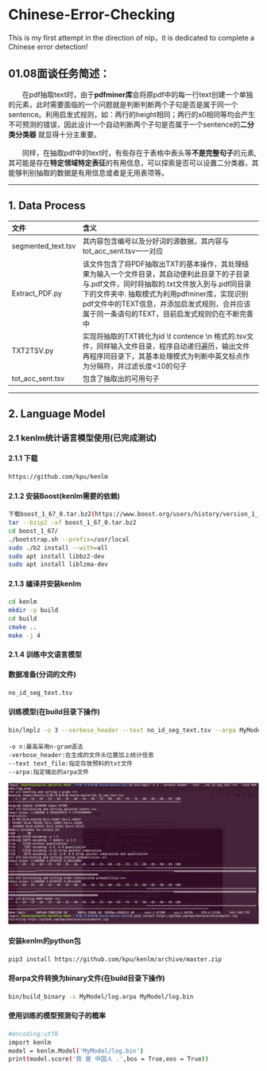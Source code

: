 # Chinese-Error-Checking

This is my first attempt in the direction of nlp，it is dedicated to complete a Chinese error detection!

## 01.08面谈任务简述：

&emsp;&emsp;在pdf抽取text时，由于**pdfminer库**会将原pdf中的每一行text创建一个单独的元素，此时需要面临的一个问题就是判断判断两个子句是否是属于同一个sentence。利用启发式规则，如：两行的height相同；两行的x0相同等均会产生不可预测的错误，因此设计一个自动判断两个子句是否属于一个sentence的**二分类分类器** 就显得十分主重要。<br><br>
&emsp;&emsp;同样，在抽取pdf中的text时，有些存在于表格中表头等**不是完整句子**的元素,其可能是存在**特定领域特定表征**的有用信息，可以探索是否可以设置二分类器，其能够判别抽取的数据是有用信息或者是无用表项等。

------

## 1. Data Process

| 文件               | 含义                                                         |
| :----------------- | :----------------------------------------------------------- |
| segmented_text.tsv | 其内容包含编号以及分好词的源数据，其内容与tot_acc_sent.tsv一一对应 |
| Extract_PDF.py     | 该文件包含了将PDF抽取出TXT的基本操作，其处理结果为输入一个文件目录，其自动便利此目录下的子目录与.pdf文件，同时将抽取的.txt文件放入到与.pdf同目录下的文件夹中. 抽取模式为利用pdfminer库，实现识别pdf文件中的TEXT信息，并添加启发式规则，合并应该属于同一条语句的TEXT，目前启发式规则仍在不断完善中 |
| TXT2TSV.py         | 实现将抽取的TXT转化为id \t contence \n 格式的.tsv文件，同样输入文件目录，程序自动递归遍历，输出文件再程序同目录下，其基本处理模式为判断中英文标点作为分隔符，并过滤长度<10的句子 |
| tot_acc_sent.tsv   | 包含了抽取出的可用句子                                       |

------

## 2. Language Model

### 2.1 kenlm统计语言模型使用(已完成测试)
#### 2.1.1 下载
```bash
https://github.com/kpu/kenlm
```
#### 2.1.2 安装Boost(kenlm需要的依赖)
```bash
下载boost_1_67_0.tar.bz2(https://www.boost.org/users/history/version_1_67_0.html)
tar --bzip2 -xf boost_1_67_0.tar.bz2
cd boost_1_67/
./bootstrap.sh --prefix=/usr/local
sudo ./b2 install --with=all
sudo apt install libbz2-dev
sudo apt install liblzma-dev
```
#### 2.1.3 编译并安装kenlm
```bash
cd kenlm
mkdir -p build
cd build
cmake ..
make -j 4
```
#### 2.1.4 训练中文语言模型
#### 数据准备(分词的文件)
```bash
no_id_seg_text.tsv
```
#### 训练模型(在build目录下操作)
```bash
bin/lmplz -o 3 --verbose_header --text no_id_seg_text.tsv --arpa MyModel/log.arpa

-o n:最高采用n-gram语法
-verbose_header:在生成的文件头位置加上统计信息
--text text_file:指定存放预料的txt文件
--arpa:指定输出的arpa文件
```

![test](test.png)

#### 安装kenlm的python包

```bash
pip3 install https://github.com/kpu/kenlm/archive/master.zip
```
#### 将arpa文件转换为binary文件(在build目录下操作)
```bash
bin/build_binary -s MyModel/log.arpa MyModel/log.bin
```

#### 使用训练的模型预测句子的概率
```bash
#encoding:utf8
import kenlm
model = kenlm.Model('MyModel/log.bin')
print(model.score('我 是 中国人 .',bos = True,eos = True))
```



